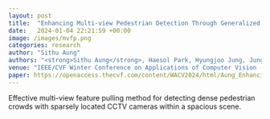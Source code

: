 ```yaml
---
layout: post
title:  "Enhancing Multi-view Pedestrian Detection Through Generalized 3D Feature Pulling"
date:   2024-01-04 22:21:59 +00:00
image: /images/mvfp.png
categories: research
author: "Sithu Aung"
authors: "<strong>Sithu Aung</strong>, Haesol Park, Hyungjoo Jung, Junghyun Cho"
venue: "IEEE/CVF Winter Conference on Applications of Computer Vision (WACV)"
paper: https://openaccess.thecvf.com/content/WACV2024/html/Aung_Enhancing_Multi-View_Pedestrian_Detection_Through_Generalized_3D_Feature_Pulling_WACV_2024_paper.html
---
```

Effective multi-view feature pulling method for detecting dense pedestrian crowds with sparsely located CCTV cameras within a spacious scene. 
